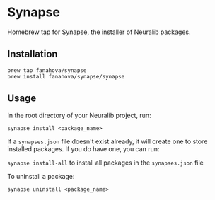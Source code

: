 # Synapse

Homebrew tap for Synapse, the installer of Neuralib packages. 

## Installation

```
brew tap fanahova/synapse
brew install fanahova/synapse/synapse
```

## Usage

In the root directory of your Neuralib project, run:

`synapse install <package_name>`

If a `synapses.json` file doesn't exist already, it will create one to store installed packages. If you do have one, you can run:

`synapse install-all` to install all packages in the `synapses.json` file

To uninstall a package:

`synapse uninstall <package_name>`